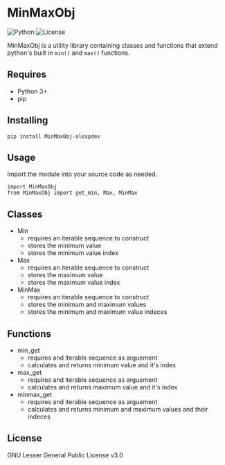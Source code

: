 # MinMaxObj

![Python](https://img.shields.io/badge/python-3.3%2B-green)
![License](https://img.shields.io/badge/GNU%20LGPL-blue)

MinMaxObj is a utility library containing classes and functions that extend python's built in `min()` and `max()` functions.

## Requires

- Python 3+
- pip

## Installing

```Windows:
pip install MinMaxObj-alexpdev
```

## Usage

Import the module into your source code as needed.

```python:
import MinMaxObj
from MinMaxObj import get_min, Max, MinMax
```

## Classes

- Min
  - requires an iterable sequence to construct
  - stores the minimum value
  - stores the minimum value index
- Max
  - requires an iterable sequence to construct
  - stores the maximum value
  - stores the maximum value index
- MinMax
  - requires an iterable sequence to construct
  - stores the minimum and maximum values
  - stores the minimum and maximum value indeces

## Functions

- min_get
  - requires and iterable sequence as arguement
  - calculates and returns minimum value and it's index
- max_get
  - requires and iterable sequence as arguement
  - calculates and returns maximum value and it's index
- minmax_get
  - requires and iterable sequence as arguement
  - calculates and returns minimum and maximum values and their indeces

## License

GNU Lesser General Public License v3.0
